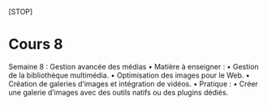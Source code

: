 [STOP]

# Cours 8

Semaine 8 : Gestion avancée des médias
	•	Matière à enseigner :
	•	Gestion de la bibliothèque multimédia.
	•	Optimisation des images pour le Web.
	•	Création de galeries d’images et intégration de vidéos.
	•	Pratique :
	•	Créer une galerie d’images avec des outils natifs ou des plugins dédiés.
